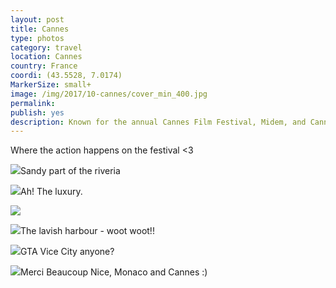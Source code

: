 ```yaml
---
layout: post
title: Cannes
type: photos
category: travel
location: Cannes
country: France
coordi: (43.5528, 7.0174)
MarkerSize: small+
image: /img/2017/10-cannes/cover_min_400.jpg
permalink: 
publish: yes
description: Known for the annual Cannes Film Festival, Midem, and Cannes Lions International Festival of Creativity. Also known for its association with the rich and famous, its luxury hotels and restaurants, and for several conferences
---
```

<!-- http://compressjpeg.com -->
<!-- http://compressimage.toolur.com/ 1024, 400-->
<p class="center"><img src="{{site.baseurl}}/img/2017/10-cannes/cover_min.jpg" alt="">Where the action happens on the festival <3</p>

<p class="center"><img src="{{site.baseurl}}/img/2017/10-cannes/2_min.jpg">Sandy part of the riveria</p>

<p class="center"><img src="{{site.baseurl}}/img/2017/10-cannes/1_min.jpg">Ah! The luxury.</p>

<p class="center"><img src="{{site.baseurl}}/img/2017/10-cannes/3_min.jpg"></p>

<p class="center"><img src="{{site.baseurl}}/img/2017/10-cannes/4_min.jpg">The lavish harbour - woot woot!!</p>

<p class="center"><img src="{{site.baseurl}}/img/2017/10-cannes/5_min.jpg">GTA Vice City anyone?</p>

<p class="center"><img src="{{site.baseurl}}/img/2017/10-cannes/6_min.jpg">Merci Beaucoup Nice, Monaco and Cannes :)</p>
